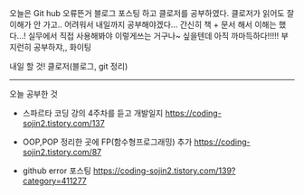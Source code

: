 오늘은 Git hub 오류뜬거 블로그 포스팅 하고 클로저를 공부하였다.
클로저가 읽어도 잘 이해가 안 가고.. 어려워서 내일까지 공부해야겠다...
간신히 책 + 문서 해서 이해는 했다...! 실무에서 직접 사용해봐야 이렇게쓰는 거구나~ 싶을텐데
아직 까마득하다!!!!! 부지런히 공부하쟈,, 화이팅

내일 할 것!
클로저(블로그, git 정리)

---

오늘 공부한 것
- 스파르타 코딩 강의 4주차를 듣고 개발일지
https://coding-sojin2.tistory.com/137

- OOP,POP 정리한 곳에 FP(함수형프로그래밍) 추가
https://coding-sojin2.tistory.com/87

- github error 포스팅
https://coding-sojin2.tistory.com/139?category=411277
